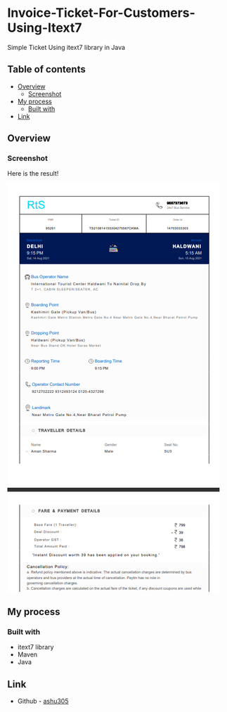 # Invoice-Ticket-For-Customers-Using-Itext7
Simple Ticket Using itext7 library in Java


## Table of contents

- [Overview](#overview)
  - [Screenshot](#screenshot)
- [My process](#my-process)
  - [Built with](#built-with)
- [Link](#author)


## Overview

### Screenshot
Here is the result!

![](MyPDF.png)

## My process

### Built with

- itext7 library
- Maven
- Java

## Link

- Github - [ashu305](https://github.com/ashu305)
